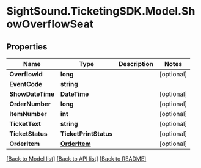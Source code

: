 # SightSound.TicketingSDK.Model.ShowOverflowSeat

## Properties

Name | Type | Description | Notes
------------ | ------------- | ------------- | -------------
**OverflowId** | **long** |  | [optional] 
**EventCode** | **string** |  | 
**ShowDateTime** | **DateTime** |  | [optional] 
**OrderNumber** | **long** |  | [optional] 
**ItemNumber** | **int** |  | [optional] 
**TicketText** | **string** |  | [optional] 
**TicketStatus** | **TicketPrintStatus** |  | [optional] 
**OrderItem** | [**OrderItem**](OrderItem.md) |  | [optional] 

[[Back to Model list]](../README.md#documentation-for-models) [[Back to API list]](../README.md#documentation-for-api-endpoints) [[Back to README]](../README.md)

